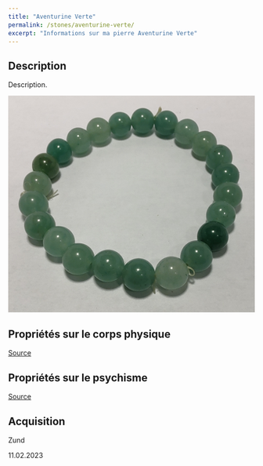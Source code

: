 ```yaml
---
title: "Aventurine Verte"
permalink: /stones/aventurine-verte/
excerpt: "Informations sur ma pierre Aventurine Verte"
---
```


## Description
Description.

![Aventurine Verte](/images/stones/AventurineVerte_Zund_20230211.jpg "Aventurine Verte")

## Propriétés sur le corps physique


[Source](https://)


## Propriétés sur le psychisme


[Source](https://)

## Acquisition
Zund

11.02.2023
